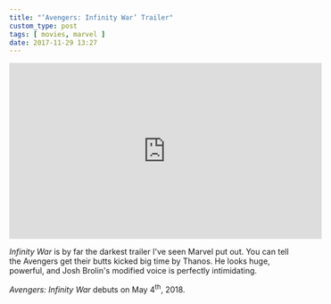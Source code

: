 ```yaml
---
title: "‘Avengers: Infinity War’ Trailer"
custom_type: post
tags: [ movies, marvel ]
date: 2017-11-29 13:27
---
```


<div class="iframe-container">
  <iframe width="560" height="315" src="https://www.youtube.com/embed/6ZfuNTqbHE8?rel=0" frameborder="0" allowfullscreen></iframe>
</div>

*Infinity War* is by far the darkest trailer I've seen Marvel put out. You can tell the Avengers get their butts kicked big time by Thanos. He looks huge, powerful, and Josh Brolin's modified voice is perfectly intimidating.

*Avengers: Infinity War* debuts on May 4<sup>th</sup>, 2018.